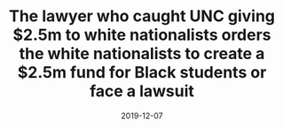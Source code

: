 ---
source: BoingBoing
link: https://boingboing.net/2019/12/07/lenz-but-with-nazis.html
title: "The lawyer who caught UNC giving $2.5m to white nationalists orders the white nationalists to create a $2.5m fund for Black students or face a lawsuit"
date: 2019-12-07
tags:
 - tgd
 - victoryletter
 - randazza
 - sturges
 - ncscv
cases:
 - dmca
---